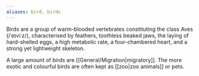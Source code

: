```yaml
---
aliases: bird, birds
---
```

Birds are a group of warm-blooded vertebrates constituting the class Aves (/ˈeɪviːz/), characterised by feathers, toothless beaked jaws, the laying of hard-shelled eggs, a high metabolic rate, a four-chambered heart, and a strong yet lightweight skeleton. 

A large amount of birds are [[General/Migration|migratory]]. The more exotic and colourful birds are often kept as [[zoo|zoo animals]] or pets. 